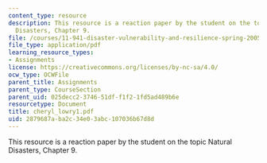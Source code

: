 ```yaml
---
content_type: resource
description: This resource is a reaction paper by the student on the topic Natural
  Disasters, Chapter 9.
file: /courses/11-941-disaster-vulnerability-and-resilience-spring-2005/2879687aba2c34e03abc107036b67d8d_cheryl_lowry1.pdf
file_type: application/pdf
learning_resource_types:
- Assignments
license: https://creativecommons.org/licenses/by-nc-sa/4.0/
ocw_type: OCWFile
parent_title: Assignments
parent_type: CourseSection
parent_uid: 025decc2-3746-51df-f1f2-1fd5ad489b6e
resourcetype: Document
title: cheryl_lowry1.pdf
uid: 2879687a-ba2c-34e0-3abc-107036b67d8d
---
```

This resource is a reaction paper by the student on the topic Natural Disasters, Chapter 9.
